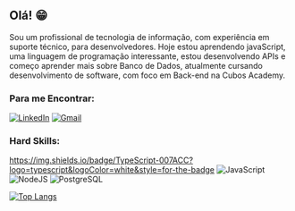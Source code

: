 ## Olá! :grin:

Sou um profissional de tecnologia de informação, com experiência em suporte técnico, para desenvolvedores. Hoje estou aprendendo javaScript, uma linguagem de programação interessante, estou desenvolvendo APIs e começo aprender mais sobre Banco de Dados, atualmente cursando desenvolvimento de software, com foco em Back-end na Cubos Academy.


### Para me Encontrar:
[![LinkedIn](https://img.shields.io/badge/LinkedIn-0077B5?style=for-the-badge&logo=linkedin&logoColor=white)](https://www.linkedin.com/in/williamdiangellis/)
[![Gmail](https://img.shields.io/badge/Microsoft_Outlook-0078D4?style=for-the-badge&logo=microsoft-outlook&logoColor=white)](mailto:diangellis2014@gmail.com)


### Hard Skills:

https://img.shields.io/badge/TypeScript-007ACC?logo=typescript&logoColor=white&style=for-the-badge
![JavaScript](https://img.shields.io/badge/JavaScript-323330?style=for-the-badge&logo=javascript&logoColor=F7DF1E)
![NodeJS](https://img.shields.io/badge/Node.js-339933?style=for-the-badge&logo=nodedotjs&logoColor=white)
![PostgreSQL](https://img.shields.io/badge/PostgreSQL-316192?style=for-the-badge&logo=postgresql&logoColor=white)


[![Top Langs](https://github-readme-stats.vercel.app/api/top-langs/?username=WilliamDiangellis&theme=midnight-purple)](https://github.com/anuraghazra/github-readme-stats)
